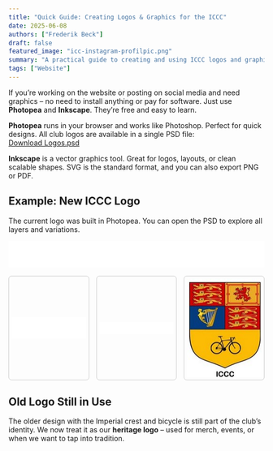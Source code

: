 ```yaml
---
title: "Quick Guide: Creating Logos & Graphics for the ICCC"
date: 2025-06-08
authors: ["Frederik Beck"]
draft: false
featured_image: "icc-instagram-profilpic.png"
summary: "A practical guide to creating and using ICCC logos and graphics with free tools like Photopea and Inkscape."
tags: ["Website"]
---
```

If you’re working on the website or posting on social media and need graphics – no need to install anything or pay for software. Just use **Photopea** and **Inkscape**. They’re free and easy to learn.

**Photopea** runs in your browser and works like Photoshop. Perfect for quick designs. All club logos are available in a single PSD file:  
[Download Logos.psd](Logos.psd)

**Inkscape** is a vector graphics tool. Great for logos, layouts, or clean scalable shapes. SVG is the standard format, and you can also export PNG or PDF.

## Example: New ICCC Logo

The current logo was built in Photopea. You can open the PSD to explore all layers and variations.

<div class="box alt">

<!-- Large Logo Across Width -->
![New ICCC Logo Full Width](Logo-Clubname.svg)

<!-- Three Logos Side by Side -->
<div style="display:flex; gap:1em; flex-wrap:wrap; margin-bottom:1.5em;">

  <div style="flex:1; max-width:calc(33% - 0.66em); border:1px solid #ccc; border-radius:6px; padding:5px; display:flex; justify-content:center; align-items:center;">
    <img src="ICCC.svg" alt="ICCC Logo" style="max-width:100%; height:auto; object-fit:contain;" />
  </div>

  <div style="flex:1; max-width:calc(33% - 0.66em); border:1px solid #ccc; border-radius:6px; padding:5px; display:flex; justify-content:center; align-items:center;">
    <img src="Clubname.svg" alt="Clubname Logo" style="max-width:100%; height:auto; object-fit:contain;" />
  </div>

  <div style="flex:1; max-width:calc(33% - 0.66em); border:1px solid #ccc; border-radius:6px; padding:5px; display:flex; justify-content:center; align-items:center;">
    <img src="old-club-logo.jpg" alt="Old ICC Logo (Heritage)" style="max-width:100%; height:auto; object-fit:contain;" />
  </div>

</div>


## Old Logo Still in Use

The older design with the Imperial crest and bicycle is still part of the club’s identity. We now treat it as our **heritage logo** – used for merch, events, or when we want to tap into tradition.
